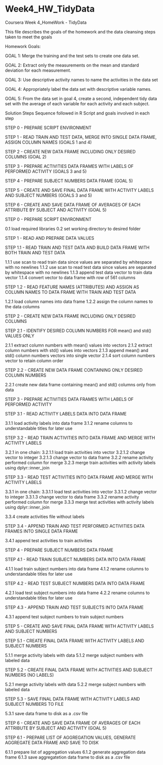 # Week4_HW_TidyData
Coursera Week 4_HomeWork - TidyData

This file describes the goals of the homework and the data cleansing steps taken to meet the goals

Homework Goals:

GOAL 1: Merge the training and the test sets to create one data set.

GOAL 2: Extract only the measurements on the mean and standard deviation for each measurement.

GOAL 3: Use descriptive activity names to name the activities in the data set

GOAL 4: Appropriately label the data set with descriptive variable names.

GOAL 5: From the data set in goal 4, create a second, independent tidy data set with the 
        average of each variable for each activity and each subject.
        
Solution Steps Sequence followed in R Script and goals involved in each step

STEP 0 - PREPARE SCRIPT ENVIRONMENT

STEP 1 - READ TRAIN AND TEST DATA, MERGE INTO SINGLE DATA FRAME, ASSIGN COLUMN NAMES (GOALS 1 and 4)

STEP 2 - CREATE NEW DATA FRAME INCLUDING ONLY DESIRED COLUMNS (GOAL 2)

STEP 3 - PREPARE ACTIVITIES DATA FRAMES WITH LABELS OF PERFORMED ACTIVITY (GOALS 3 and 5)

STEP 4 - PREPARE SUBJECT NUMBERS DATA FRAME (GOAL 5)

STEP 5 - CREATE AND SAVE FINAL DATA FRAME WITH ACTIVITY LABELS AND SUBJECT NUMBERS (GOALS 3 and 5)

STEP 6 - CREATE AND SAVE DATA FRAME OF AVERAGES OF EACH ATTRIBUTE BY SUBJECT AND ACTIVITY (GOAL 5)



STEP 0 - PREPARE SCRIPT ENVIRONMENT

0.1 load required libraries
0.2 set working directory to desired folder

STEP 1 - READ AND PREPARE DATA VALUES

STEP 1.1 - READ TRAIN AND TEST DATA AND BUILD DATA FRAME WITH BOTH TRAIN AND TEST DATA

1.1.1 use scan to read train data since values are separated by whitespace with no newlines
1.1.2 use scan to read test data since values are separated by whitespace with no newlines
1.1.3 append test data vector to train data vector
1.1.4 convert vector to data frame with row of 561 columns

STEP 1.2 - READ FEATURE NAMES (ATTRIBUTES) AND ASSIGN AS COLUMN NAMES TO DATA FRAME WITH TRAIN AND TEST DATA 

1.2.1 load column names into data frame 
1.2.2 assign the column names to the data columns

STEP 2 - CREATE NEW DATA FRAME INCLUDING ONLY DESIRED COLUMNS

STEP 2.1 - IDENTIFY DESIRED COLUMN NUMBERS FOR mean() and std() VALUES ONLY

2.1.1 extract column numbers with mean() values into vectors
2.1.2 extract column numbers with std() values into vectors
2.1.3 append mean() and std() column numbers vectors into single vector 
2.1.4 sort column numbers vector to retain column order

STEP 2.2 - CREATE NEW DATA FRAME CONTAINING ONLY DESIRED COLUMN NUMBERS

2.2.1 create new data frame containing mean() and std() columns only from data

STEP 3 - PREPARE ACTIVITIES DATA FRAMES WITH LABELS OF PERFORMED ACTIVITY 

STEP 3.1 - READ ACTIVITY LABELS DATA INTO DATA FRAME

3.1.1 load activity labels into data frame
3.1.2 rename columns to understandable titles for later use

STEP 3.2 - READ TRAIN ACTIVITIES INTO DATA FRAME AND MERGE WITH ACTIVITY LABELS

3.2.1 in one chain:
3.2.1.1    load train activities into vector 
3.2.1.2    change vector to integer 
3.2.1.3    change vector to data frame
3.2.2 rename activity performed column for merge
3.2.3 merge train activities with activity labels using dplyr::inner_join

STEP 3.3 - READ TEST ACTIVITIES INTO DATA FRAME AND MERGE WITH ACTIVITY LABELS

3.3.1 in one chain:
3.3.1.1    load test activities into vector 
3.3.1.2    change vector to integer 
3.3.1.3    change vector to data frame
3.3.2 rename activity performed column for merge
3.3.3 merge test activities with activity labels using dplyr::inner_join

3.3.4 create activities file without labels

STEP 3.4 - APPEND TRAIN AND TEST PERFORMED ACTIVITIES DATA FRAMES INTO SINGLE DATA FRAME

3.4.1 append test activities to train activities 

STEP 4 - PREPARE SUBJECT NUMBERS DATA FRAME

STEP 4.1 - READ TRAIN SUBJECT NUMBERS DATA INTO DATA FRAME

4.1.1 load train subject numbers into data frame
4.1.2 rename columns to understandable titles for later use

STEP 4.2 - READ TEST SUBJECT NUMBERS DATA INTO DATA FRAME

4.2.1 load test subject numbers into data frame
4.2.2 rename columns to understandable titles for later use

STEP 4.3 - APPEND TRAIN AND TEST SUBJECTS INTO DATA FRAME

4.3.1 append test subject numbers to train subject numbers 

STEP 5 - CREATE AND SAVE FINAL DATA FRAME WITH ACTIVITY LABELS AND SUBJECT NUMBERS

STEP 5.1 - CREATE FINAL DATA FRAME WITH ACTIVITY LABELS AND SUBJECT NUMBERS

5.1.1 merge activity labels with data
5.1.2 merge subject numbers with labeled data

STEP 5.2 - CREATE FINAL DATA FRAME WITH ACTIVITIES AND SUBJECT NUMBERS (NO LABELS)

5.2.1 merge activity labels with data
5.2.2 merge subject numbers with labeled data

STEP 5.3 - SAVE FINAL DATA FRAME WITH ACTIVITY LABELS AND SUBJECT NUMBERS TO FILE

5.3.1 save data frame to disk as a .csv file

STEP 6 - CREATE AND SAVE DATA FRAME OF AVERAGES OF EACH ATTRIBUTE BY SUBJECT AND ACTIVITY (GOAL 5)

STEP 6.1 - PREPARE LIST OF AGGREGATION VALUES, GENERATE AGGREGATE DATA FRAME AND SAVE TO DISK

6.1.1 prepare list of aggregation values
6.1.2 generate aggregation data frame
6.1.3 save aggregatetion data frame to disk as a .csv file
